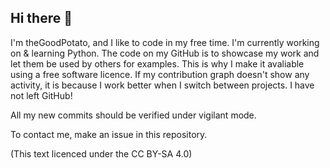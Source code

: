 ## Hi there 👋

I'm theGoodPotato, and I like to code in my free time. 
I'm currently working on & learning Python. 
The code on my GitHub is to showcase my work and let them be used by others for examples. 
This is why I make it avaliable using a free software licence. 
If my contribution graph doesn't show any activity, it is because I work better when I switch between projects. I have not left GitHub! 

All my new commits should be verified under vigilant mode. 

To contact me, make an issue in this repository. 

(This text licenced under the CC BY-SA 4.0)

<!--
**theGoodPotato/theGoodPotato** is a ✨ _special_ ✨ repository because its `README.md` (this file) appears on your GitHub profile.

Here are some ideas to get you started:

- 🔭 I’m currently working on ...
- 🌱 I’m currently learning ...
- 👯 I’m looking to collaborate on ...
- 🤔 I’m looking for help with ...
- 💬 Ask me about ...
- 📫 How to reach me: ...
- 😄 Pronouns: ...
- ⚡ Fun fact: ...
-->
